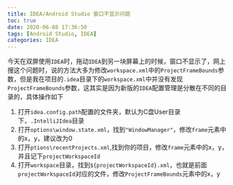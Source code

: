 ```yaml
---
title: IDEA/Android Studio 窗口不显示问题
toc: true
date: 2020-06-08 17:36:50
tags: [Android Studio, IDEA]
categories: IDEA
---
```

今天在双屏使用`IDEA`时，拖动`IDEA`到另一块屏幕上的时候，窗口不显示了，网上搜这个问题时，说的方法大多为修改`workspace.xml`中的`ProjectFrameBounds`参数，但是我在项目的`.idea`目录下的`workspace.xml`中并没有发现`ProjectFrameBounds`参数，这其实是因为新版的`IDEA`配置管理是分散在不同的目录的，具体操作如下
1. 打开`idea.config.path`配置的文件夹，默认为C盘User目录下，`.IntelliJIdea`目录
2. 打开`options\window.state.xml`，找到`"WindowManager"`，修改`frame`元素中的x，y，建议改为0
3. 打开`ptions\recentProjects.xml`,找到你的项目，修改`frame`元素中的x，y，并且记下`projectWorkspaceId`
4. 打开`workspace`目录，找到`${projectWorkspaceId}.xml`，也就是前面`projectWorkspaceId`对应的文件，修改`ProjectFrameBounds`元素中的x，y